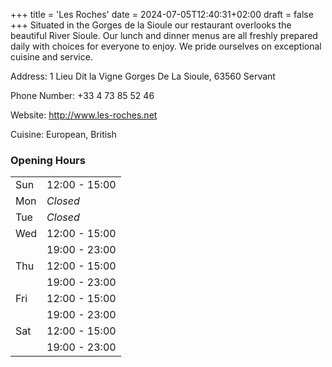 +++
title = 'Les Roches'
date = 2024-07-05T12:40:31+02:00
draft = false
+++
Situated in the Gorges de la Sioule our restaurant overlooks the beautiful River Sioule. Our lunch and dinner menus are all freshly prepared daily with choices for everyone to enjoy. We pride ourselves on exceptional cuisine and service.

Address: 1 Lieu Dit la Vigne Gorges De La Sioule, 63560 Servant

Phone Number: +33 4 73 85 52 46

Website: <http://www.les-roches.net>

Cuisine: European, British

### Opening Hours

| | |
| --- | --- |
| Sun | 12:00 - 15:00 |
| Mon |  *Closed* |
| Tue |  *Closed* |
| Wed | 12:00 - 15:00 |
| | 19:00 - 23:00 |
| Thu | 12:00 - 15:00 |
| | 19:00 - 23:00 |
| Fri | 12:00 - 15:00 |
| | 19:00 - 23:00 |
| Sat | 12:00 - 15:00 |
| | 19:00 - 23:00 |
